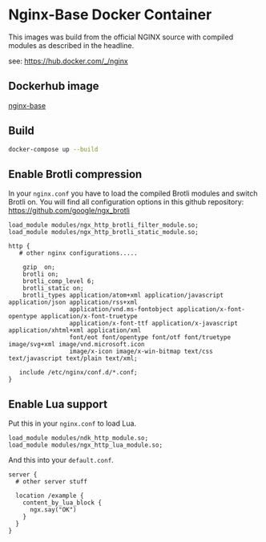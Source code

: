 # Nginx-Base Docker Container

This images was build from the official NGINX source with compiled modules as described in the headline.

see: https://hub.docker.com/_/nginx

## Dockerhub image

[nginx-base](https://hub.docker.com/r/jproxx/nginx-base)

## Build

```bash
docker-compose up --build
```

## Enable Brotli compression

In your `nginx.conf` you have to load the compiled Brotli modules and switch Brotli on. You will find all configuration options in this github repository: https://github.com/google/ngx_brotli

```
load_module modules/ngx_http_brotli_filter_module.so;
load_module modules/ngx_http_brotli_static_module.so;

http {
   # other nginx configurations..... 

    gzip  on;
    brotli on;
    brotli_comp_level 6;
    brotli_static on;
    brotli_types application/atom+xml application/javascript application/json application/rss+xml
                 application/vnd.ms-fontobject application/x-font-opentype application/x-font-truetype
                 application/x-font-ttf application/x-javascript application/xhtml+xml application/xml
                 font/eot font/opentype font/otf font/truetype image/svg+xml image/vnd.microsoft.icon
                 image/x-icon image/x-win-bitmap text/css text/javascript text/plain text/xml;

   include /etc/nginx/conf.d/*.conf;
}
```

## Enable Lua support

Put this in your `nginx.conf` to load Lua. 

```
load_module modules/ndk_http_module.so;
load_module modules/ngx_http_lua_module.so;
```

And this into your `default.conf`.

```
server {
  # other server stuff

  location /example {
    content_by_lua_block {
      ngx.say("OK")
    }
  }
}
